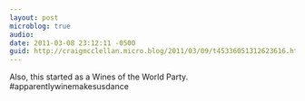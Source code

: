 ```yaml
---
layout: post
microblog: true
audio: 
date: 2011-03-08 23:12:11 -0500
guid: http://craigmcclellan.micro.blog/2011/03/09/t45336051312623616.html
---
```

Also, this started as a Wines of the World Party. #apparentlywinemakesusdance
